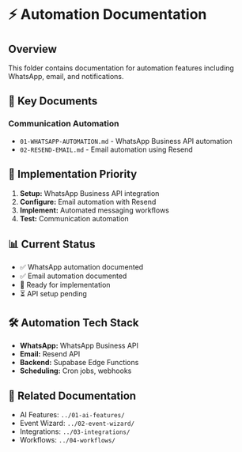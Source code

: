 # ⚡ Automation Documentation

## Overview
This folder contains documentation for automation features including WhatsApp, email, and notifications.

## 📁 Key Documents

### Communication Automation
- `01-WHATSAPP-AUTOMATION.md` - WhatsApp Business API automation
- `02-RESEND-EMAIL.md` - Email automation using Resend

## 🎯 Implementation Priority
1. **Setup:** WhatsApp Business API integration
2. **Configure:** Email automation with Resend
3. **Implement:** Automated messaging workflows
4. **Test:** Communication automation

## 📊 Current Status
- ✅ WhatsApp automation documented
- ✅ Email automation documented
- 🔄 Ready for implementation
- ⏳ API setup pending

## 🛠️ Automation Tech Stack
- **WhatsApp:** WhatsApp Business API
- **Email:** Resend API
- **Backend:** Supabase Edge Functions
- **Scheduling:** Cron jobs, webhooks

## 🔗 Related Documentation
- AI Features: `../01-ai-features/`
- Event Wizard: `../02-event-wizard/`
- Integrations: `../03-integrations/`
- Workflows: `../04-workflows/`